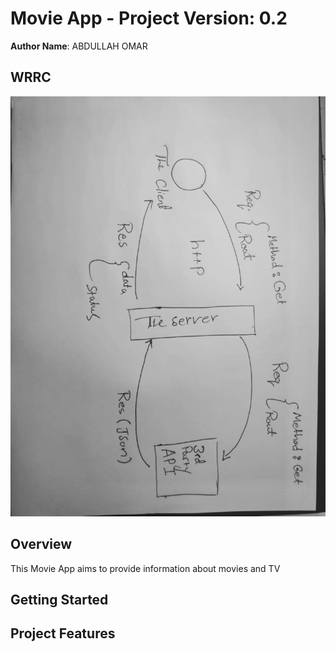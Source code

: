# Movie App - Project Version: 0.2

**Author Name**: ABDULLAH OMAR

## WRRC
![alt text](<WRRC 2.jpg>)

## Overview
This Movie App aims to provide information about movies and TV


## Getting Started
<!-- What are the steps that a user must take in order to build this app on their own machine and get it running? -->

## Project Features
<!-- What are the features included in you app -->